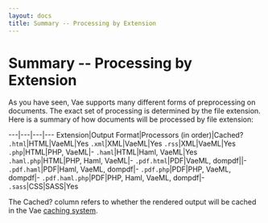 ```yaml
---
layout: docs
title: Summary -- Processing by Extension
---
```


# Summary -- Processing by Extension

As you have seen, Vae supports many different forms of preprocessing on
documents. The exact set of processing is determined by the file
extension. Here is a summary of how documents will be processed by file
extension:

---|---|---|---
Extension|Output Format|Processors (in order)|Cached?
`.html`|HTML|VaeML|Yes
`.xml`|XML|VaeML|Yes
`.rss`|XML|VaeML|Yes
`.php`|HTML|PHP, VaeML|-
`.haml`|HTML|Haml, VaeML|Yes
`.haml.php`|HTML|PHP, Haml, VaeML|-
`.pdf.html`|PDF|VaeML, dompdf||-
`.pdf.haml`|PDF|Haml, VaeML, dompdf|-
`.pdf.php`|PDF|PHP, VaeML, dompdf|-
`.pdf.haml.php`|PDF|PHP, Haml, VaeML, dompdf|-
`.sass`|CSS|SASS|Yes

The Cached? column refers to whether the rendered output will be cached
in the Vae [caching system](#caching).
